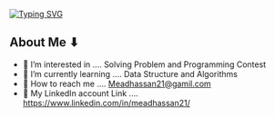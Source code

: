 <a href="https://git.io/typing-svg"><img src="https://readme-typing-svg.demolab.com?font=Helvetica&weight=700&size=35&duration=2000&pause=1200&color=3240F1&background=53FFB900&width=513&lines=Hi...%F0%9F%91%8B;This+is+MEAD+HASSAN;+Welcome+to+My+Github+Profile" alt="Typing SVG" /></a>

<h2>About Me ⬇</h2>

- 👀 I’m interested in .... Solving Problem and Programming Contest 
- 🌱 I’m currently learning .... Data Structure and Algorithms 
- 💬 How to reach me .... Meadhassan21@gamil.com
- 🔹 My LinkedIn account Link ....  https://www.linkedin.com/in/meadhassan21/

<!---
MeadHassan21/MeadHassan21 is a ✨ special ✨ repository because its `README.md` (this file) appears on your GitHub profile.
You can click the Preview link to take a look at your changes.
--->

